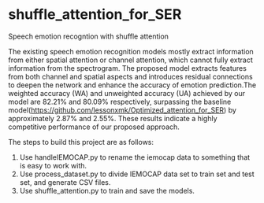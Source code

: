 # shuffle_attention_for_SER
Speech emotion recogntion with shuffle attention

The existing speech emotion recognition models mostly extract information from either spatial attention or channel attention, which cannot fully extract information from the spectrogram. The proposed model extracts features from both channel and spatial aspects and introduces residual connections to deepen the network and enhance the accuracy of emotion prediction.The weighted accuracy (WA) and unweighted accuracy (UA) achieved by our model are 82.21% and 80.09% respectively, surpassing the baseline model(https://github.com/lessonxmk/Optimized_attention_for_SER) by approximately 2.87% and 2.55%. These results indicate a highly competitive performance of our proposed approach.

The steps to build this project are as follows:
1. Use handleIEMOCAP.py to rename the iemocap data to something that is easy to work with.
2. Use process_dataset.py to divide IEMOCAP data set to train set and test set, and generate CSV files.
3. Use shuffle_attention.py to train and save the models.
